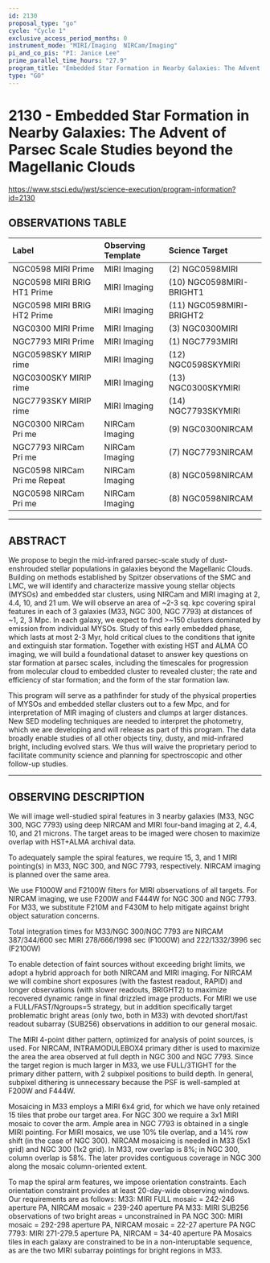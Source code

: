 ```yaml
---
id: 2130
proposal_type: "go"
cycle: "Cycle 1"
exclusive_access_period_months: 0
instrument_mode: "MIRI/Imaging  NIRCam/Imaging"
pi_and_co_pis: "PI: Janice Lee"
prime_parallel_time_hours: "27.9"
program_title: "Embedded Star Formation in Nearby Galaxies: The Advent of Parsec Scale Studies beyond the Magellanic Clouds"
type: "GO"
---
```

# 2130 - Embedded Star Formation in Nearby Galaxies: The Advent of Parsec Scale Studies beyond the Magellanic Clouds
https://www.stsci.edu/jwst/science-execution/program-information?id=2130
## OBSERVATIONS TABLE
| Label                        | Observing Template | Science Target           |
| :--------------------------- | :----------------- | :----------------------- |
| NGC0598 MIRI Prime           | MIRI Imaging       | (2) NGC0598MIRI          |
| NGC0598 MIRI BRIG HT1 Prime  | MIRI Imaging       | (10) NGC0598MIRI-BRIGHT1 |
| NGC0598 MIRI BRIG HT2 Prime  | MIRI Imaging       | (11) NGC0598MIRI-BRIGHT2 |
| NGC0300 MIRI Prime           | MIRI Imaging       | (3) NGC0300MIRI          |
| NGC7793 MIRI Prime           | MIRI Imaging       | (1) NGC7793MIRI          |
| NGC0598SKY MIRIP rime        | MIRI Imaging       | (12) NGC0598SKYMIRI      |
| NGC0300SKY MIRIP rime        | MIRI Imaging       | (13) NGC0300SKYMIRI      |
| NGC7793SKY MIRIP rime        | MIRI Imaging       | (14) NGC7793SKYMIRI      |
| NGC0300 NIRCam Pri me        | NIRCam Imaging     | (9) NGC0300NIRCAM        |
| NGC7793 NIRCam Pri me        | NIRCam Imaging     | (7) NGC7793NIRCAM        |
| NGC0598 NIRCam Pri me Repeat | NIRCam Imaging     | (8) NGC0598NIRCAM        |
| NGC0598 NIRCam Pri me        | NIRCam Imaging     | (8) NGC0598NIRCAM        |

---

## ABSTRACT

We propose to begin the mid-infrared parsec-scale study of dust-enshrouded stellar populations in galaxies beyond the Magellanic Clouds. Building on methods established by Spitzer observations of the SMC and LMC, we will identify and characterize massive young stellar objects (MYSOs) and embedded star clusters, using NIRCam and MIRI imaging at 2, 4.4, 10, and 21 um. We will observe an area of ~2-3 sq. kpc covering spiral features in each of 3 galaxies (M33, NGC 300, NGC 7793) at distances of ~1, 2, 3 Mpc. In each galaxy, we expect to find >~150 clusters dominated by emission from individual MYSOs. Study of this early embedded phase, which lasts at most 2-3 Myr, hold critical clues to the conditions that ignite and extinguish star formation. Together with existing HST and ALMA CO imaging, we will build a foundational dataset to answer key questions on star formation at parsec scales, including the timescales for progression from molecular cloud to embedded cluster to revealed cluster; the rate and efficiency of star formation; and the form of the star formation law.

This program will serve as a pathfinder for study of the physical properties of MYSOs and embedded stellar clusters out to a few Mpc, and for interpretation of MIR imaging of clusters and clumps at larger distances. New SED modeling techniques are needed to interpret the photometry, which we are developing and will release as part of this program. The data broadly enable studies of all other objects tiny, dusty, and mid-infrared bright, including evolved stars. We thus will waive the proprietary period to facilitate community science and planning for spectroscopic and other follow-up studies.

---

## OBSERVING DESCRIPTION

We will image well-studied spiral features in 3 nearby galaxies (M33, NGC 300, NGC 7793) using deep NIRCAM and MIRI four-band imaging at 2, 4.4, 10, and 21 microns. The target areas to be imaged were chosen to maximize overlap with HST+ALMA archival data.

To adequately sample the spiral features, we require 15, 3, and 1 MIRI pointing(s) in M33, NGC 300, and NGC 7793, respectively. NIRCAM imaging is planned over the same area.

We use F1000W and F2100W filters for MIRI observations of all targets. For NIRCAM imaging, we use F200W and F444W for NGC 300 and NGC 7793. For M33, we substitute F210M and F430M to help mitigate against bright object saturation concerns.

Total integration times for M33/NGC 300/NGC 7793 are
NIRCAM 387/344/600 sec
MIRI 278/666/1998 sec (F1000W) and 222/1332/3996 sec (F2100W)

To enable detection of faint sources without exceeding bright limits, we adopt a hybrid approach for both NIRCAM and MIRI imaging. For NIRCAM we will combine short exposures (with the fastest readout, RAPID) and longer observations (with slower readouts, BRIGHT2) to maximize recovered dynamic range in final drizzled image products. For MIRI we use a FULL/FAST/Ngroups=5 strategy, but in addition specifically target problematic bright areas (only two, both in M33) with devoted short/fast readout subarray (SUB256) observations in addition to our general mosaic.

The MIRI 4-point dither pattern, optimized for analysis of point sources, is used. For NIRCAM, INTRAMODULEBOX4 primary dither is used to maximize the area the area observed at full depth in NGC 300 and NGC 7793. Since the target region is much larger in M33, we use FULL/3TIGHT for the primary dither pattern, with 2 subpixel positions to build depth. In general, subpixel dithering is unnecessary because the PSF is well-sampled at F200W and F444W.

Mosaicing in M33 employs a MIRI 6x4 grid, for which we have only retained 15 tiles that probe our target area. For NGC 300 we require a 3x1 MIRI mosaic to cover the arm. Ample area in NGC 7793 is obtained in a single MIRI pointing. For MIRI mosaics, we use 10% tile overlap, and a 14% row shift (in the case of NGC 300). NIRCAM mosaicing is needed in M33 (5x1 grid) and NGC 300 (1x2 grid). In M33, row overlap is 8%; in NGC 300, column overlap is 58%. The later provides contiguous coverage in NGC 300 along the mosaic column-oriented extent.

To map the spiral arm features, we impose orientation constraints. Each orientation constraint provides at least 20-day-wide observing windows. Our requirements are as follows:
M33: MIRI FULL mosaic = 242-246 aperture PA, NIRCAM mosaic = 239-240 aperture PA
M33: MIRI SUB256 observations of two bright areas = unconstrained in PA
NGC 300: MIRI mosaic = 292-298 aperture PA, NIRCAM mosaic = 22-27 aperture PA
NGC 7793: MIRI 271-279.5 aperture PA, NIRCAM = 34-40 aperture PA
Mosaics tiles in each galaxy are constrained to be in a non-interuptable sequence, as are the two MIRI subarray pointings for bright regions in M33.
